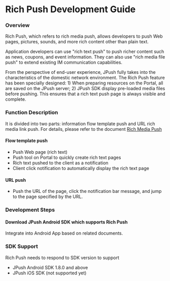 # Rich Push Development Guide

### Overview

Rich Push, which refers to rich media push, allows developers to push Web pages, pictures, sounds, and more rich content other than plain text.

Application developers can use "rich text push" to push richer content such as news, coupons, and event information. They can also use "rich media file push" to extend existing IM communication capabilities.

From the perspective of end-user experience, JPush fully takes into the characteristics of the domestic network environment. The Rich Push feature has been specially designed: 1) When preparing resources on the Portal, all are saved on the JPush server; 2) JPush SDK display pre-loaded media files before pushing. This ensures that a rich text push page is always visible and complete.

### Function Description

It is divided into two parts: information flow template push and URL rich media link push. For details, please refer to the document [Rich Media Push](../guideline/intro/#rich_push)

#### Flow template push

* Push Web page (rich text)
* Push tool on Portal to quickly create rich text pages
* Rich text pushed to the client as a notification
* Client click notification to automatically display the rich text page

#### URL push

* Push the URL of the page, click the notification bar message, and jump to the page specified by the URL.

### Development Steps

#### Download JPush Android SDK which supports Rich Push 

Integrate into Android App based on related documents.

### SDK Support

Rich Push needs to respond to SDK version to support
* JPush Android SDK 1.8.0 and above
* JPush iOS SDK (not supported yet)
